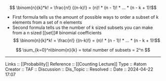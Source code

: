 $$ \binom{n}{k}*k! = \frac{n!} {(n-k)!} = (n)! * (n - 1)! * ... * (n - k + 1)!$$

- First formula tells us the amount of possible ways to order a subset of k elements from a set of n  elements
- Second formula tells us the number of k sized subsets you can make from a n sized [[set]]# binomial coefficients
$$ \binom{n}{k}*k! = \frac{n!} {(n-k)!} = (n)! * (n - 1)! * ... * (n - k + 1)!$$

$$
\sum_{k=0}^n\binom{n}{k} = total number of subsets = 2^n
$$

---
Links :: [[Probability]]
Reference :: [[Counting Lecture]]
Type :: #atom
Creator ::
TAF ::
Discussion ::
Dis_Topic :: 
Resolved ::
Date :: 2024-04-22 17:07
